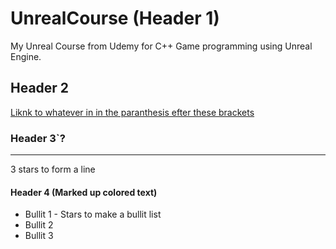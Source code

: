 # UnrealCourse (Header 1)
My Unreal Course from Udemy for C++ Game programming using Unreal Engine.

## Header 2
[Liknk to whatever in in the paranthesis efter these brackets](http://www.martinmoesby.com)

### Header 3`?

*** 
3 stars to form a line

#### Header 4 (Marked up colored text) 
* Bullit 1 - Stars to make a bullit list
* Bullit 2
* Bullit 3
